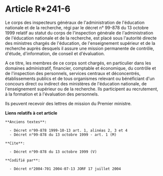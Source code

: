 # Article R*241-6

Le corps des inspecteurs généraux de l'administration de l'éducation nationale et de la recherche, régi par le décret n°
99-878 du 13 octobre 1999 relatif au statut du corps de l'inspection générale de l'administration de l'éducation nationale et
de la recherche, est placé sous l'autorité directe des ministres chargés de l'éducation, de l'enseignement supérieur et de la
recherche auprès desquels il assure une mission permanente de contrôle, d'étude, d'information, de conseil et d'évaluation.

A ce titre, les membres de ce corps sont chargés, en particulier dans les domaines administratif, financier, comptable et
économique, du contrôle et de l'inspection des personnels, services centraux et déconcentrés, établissements publics et de
tous organismes relevant ou bénéficiant d'un concours direct ou indirect des ministères de l'éducation nationale, de
l'enseignement supérieur ou de la recherche. Ils participent au recrutement, à la formation et à l'évaluation des personnels.

Ils peuvent recevoir des lettres de mission du Premier ministre.

**Liens relatifs à cet article**

	**Anciens textes**:

	  - Décret n°99-878 1999-10-13 art. 1, alinéas 2, 3 et 4
	  - Décret n°99-878 du 13 octobre 1999 - art. 1 (M)

	**Cite**:

	  - Décret n°99-878 du 13 octobre 1999 (V)

	**Codifié par**:

	  - Décret n°2004-701 2004-07-13 JORF 17 juillet 2004

